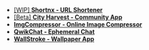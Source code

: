 - [[WIP] **Shortnx - URL Shortener**](https://shortnx.in)
-  [[Beta] **City Harvest - Community App**](https://city-harvest-app.web.app/)
-  [**ImgCompressor - Online Image Compressor**](https://imgcompressor-app.web.app)
- [**QwikChat - Ephemeral Chat**](https://qwikchat.web.app)
-  [**WallStroke - Wallpaper App**](https://play.google.com/store/apps/details?id=com.appy.wallstroke)
